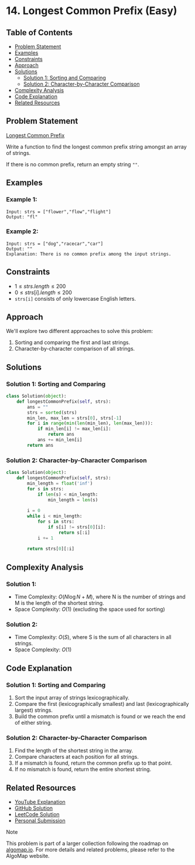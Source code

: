 # 14. Longest Common Prefix (Easy)

## Table of Contents

- [Problem Statement](#problem-statement)
- [Examples](#examples)
- [Constraints](#constraints)
- [Approach](#approach)
- [Solutions](#solutions)
  - [Solution 1: Sorting and Comparing](#solution-1-sorting-and-comparing)
  - [Solution 2: Character-by-Character Comparison](#solution-2-character-by-character-comparison)
- [Complexity Analysis](#complexity-analysis)
- [Code Explanation](#code-explanation)
- [Related Resources](#related-resources)

## Problem Statement

[Longest Common Prefix](https://leetcode.com/problems/longest-common-prefix/description/)

Write a function to find the longest common prefix string amongst an array of strings.

If there is no common prefix, return an empty string `""`.

## Examples

### Example 1:

```
Input: strs = ["flower","flow","flight"]
Output: "fl"
```

### Example 2:

```
Input: strs = ["dog","racecar","car"]
Output: ""
Explanation: There is no common prefix among the input strings.
```

## Constraints

- $1 \leq strs.length \leq 200$
- $0 \leq strs[i].length \leq 200$
- `strs[i]` consists of only lowercase English letters.

## Approach

We'll explore two different approaches to solve this problem:

1. Sorting and comparing the first and last strings.
2. Character-by-character comparison of all strings.

## Solutions

### Solution 1: Sorting and Comparing

```python
class Solution(object):
    def longestCommonPrefix(self, strs):
        ans = ""
        strs = sorted(strs)
        min_len, max_len = strs[0], strs[-1]
        for i in range(min(len(min_len), len(max_len))):
            if min_len[i] != max_len[i]:
                return ans
            ans += min_len[i]
        return ans
```

### Solution 2: Character-by-Character Comparison

```python
class Solution(object):
    def longestCommonPrefix(self, strs):
        min_length = float('inf')
        for s in strs:
            if len(s) < min_length:
                min_length = len(s)
        
        i = 0
        while i < min_length:
            for s in strs:
                if s[i] != strs[0][i]:
                    return s[:i]
            i += 1
        
        return strs[0][:i]
```

## Complexity Analysis

### Solution 1:
- Time Complexity: $O(N \log N + M)$, where N is the number of strings and M is the length of the shortest string.
- Space Complexity: $O(1)$ (excluding the space used for sorting)

### Solution 2:
- Time Complexity: $O(S)$, where S is the sum of all characters in all strings.
- Space Complexity: $O(1)$

## Code Explanation

### Solution 1: Sorting and Comparing
1. Sort the input array of strings lexicographically.
2. Compare the first (lexicographically smallest) and last (lexicographically largest) strings.
3. Build the common prefix until a mismatch is found or we reach the end of either string.

### Solution 2: Character-by-Character Comparison
1. Find the length of the shortest string in the array.
2. Compare characters at each position for all strings.
3. If a mismatch is found, return the common prefix up to that point.
4. If no mismatch is found, return the entire shortest string.

## Related Resources

- [YouTube Explanation](https://www.youtube.com/watch?v=8C6F8_nM0qs)
- [GitHub Solution](https://github.com/gahogg/Leetcode-Solutions/blob/main/Longest%20Common%20Prefix%20-%20Leetcode%2014/Longest%20Common%20Prefix%20-%20Leetcode%2014.py)
- [LeetCode Solution](https://leetcode.com/problems/longest-common-prefix/solutions/5684830/solution/)
- [Personal Submission](https://leetcode.com/submissions/detail/1366878699/)

> [!NOTE]
> This problem is part of a larger collection following the roadmap on [algomap.io](https://algomap.io/). For more details and related problems, please refer to the AlgoMap website.
